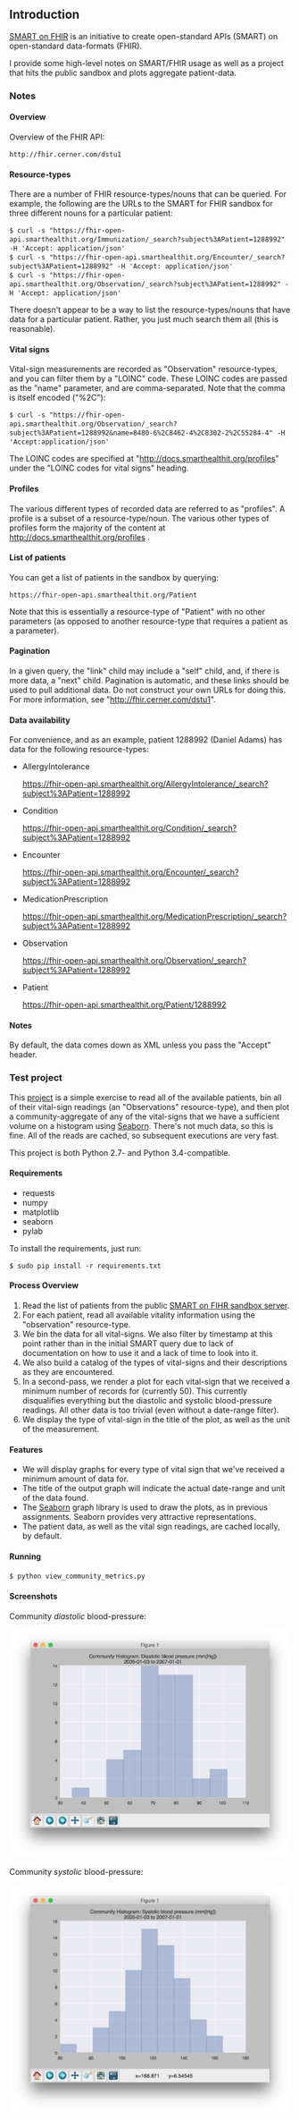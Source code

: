 ## Introduction

[SMART on FHIR](http://docs.smarthealthit.org) is an initiative to create open-standard APIs (SMART) on open-standard data-formats (FHIR).

I provide some high-level notes on SMART/FHIR usage as well as a project that hits the public sandbox and plots aggregate patient-data.

### Notes

#### Overview 

Overview of the FHIR API:

    http://fhir.cerner.com/dstu1


#### Resource-types

There are a number of FHIR resource-types/nouns that can be queried. For example, the following are the URLs to the SMART for FHIR sandbox for three different nouns for a particular patient:

```
$ curl -s "https://fhir-open-api.smarthealthit.org/Immunization/_search?subject%3APatient=1288992" -H 'Accept: application/json'
$ curl -s "https://fhir-open-api.smarthealthit.org/Encounter/_search?subject%3APatient=1288992" -H 'Accept: application/json'
$ curl -s "https://fhir-open-api.smarthealthit.org/Observation/_search?subject%3APatient=1288992" -H 'Accept: application/json'
```

There doesn't appear to be a way to list the resource-types/nouns that have data for a particular patient. Rather, you just much search them all (this is reasonable).


#### Vital signs

Vital-sign measurements are recorded as "Observation" resource-types, and you can filter them by a "LOINC" code. These LOINC codes are passed as the "name" parameter, and are comma-separated. Note that the comma is itself encoded ("%2C"):

```
$ curl -s "https://fhir-open-api.smarthealthit.org/Observation/_search?subject%3APatient=1288992&name=8480-6%2C8462-4%2C8302-2%2C55284-4" -H 'Accept:application/json'
```

The LOINC codes are specified at "http://docs.smarthealthit.org/profiles" under the "LOINC codes for vital signs" heading.


#### Profiles

The various different types of recorded data are referred to as "profiles". A profile is a subset of a resource-type/noun. The various other types of profiles form the majority of the content at http://docs.smarthealthit.org/profiles .


#### List of patients

You can get a list of patients in the sandbox by querying:

    https://fhir-open-api.smarthealthit.org/Patient

Note that this is essentially a resource-type of "Patient" with no other parameters (as opposed to another resource-type that requires a patient as a parameter).


#### Pagination

In a given query, the "link" child may include a "self" child, and, if there is more data, a "next" child. Pagination is automatic, and these links should be used to pull additional data. Do not construct your own URLs for doing this. For more information, see "http://fhir.cerner.com/dstu1".


#### Data availability

For convenience, and as an example, patient 1288992 (Daniel Adams) has data for the following resource-types:

- AllergyIntolerance

  https://fhir-open-api.smarthealthit.org/AllergyIntolerance/_search?subject%3APatient=1288992

- Condition

  https://fhir-open-api.smarthealthit.org/Condition/_search?subject%3APatient=1288992

- Encounter

  https://fhir-open-api.smarthealthit.org/Encounter/_search?subject%3APatient=1288992

- MedicationPrescription

  https://fhir-open-api.smarthealthit.org/MedicationPrescription/_search?subject%3APatient=1288992

- Observation

  https://fhir-open-api.smarthealthit.org/Observation/_search?subject%3APatient=1288992

- Patient

  https://fhir-open-api.smarthealthit.org/Patient/1288992


#### Notes

By default, the data comes down as XML unless you pass the "Accept" header.


### Test project

This [project](https://github.com/dsoprea/SMARTOnFHIRExample) is a simple exercise to read all of the available patients, bin all of their vital-sign readings (an "Observations" resource-type), and then plot a community-aggregate of any of the vital-signs that we have a sufficient volume on a histogram using [Seaborn](http://stanford.edu/~mwaskom/software/seaborn). There's not much data, so this is fine. All of the reads are cached, so subsequent executions are very fast.

This project is both Python 2.7- and Python 3.4-compatible.


#### Requirements

- requests
- numpy
- matplotlib
- seaborn
- pylab

To install the requirements, just run:

```
$ sudo pip install -r requirements.txt
```


#### Process Overview

1. Read the list of patients from the public [SMART on FIHR sandbox server](http://docs.smarthealthit.org/sandbox).
2. For each patient, read all available vitality information using the "observation" resource-type.
3. We bin the data for all vital-signs. We also filter by timestamp at this point rather than in the initial SMART query due to lack of documentation on how to use it and a lack of time to look into it.
4. We also build a catalog of the types of vital-signs and their descriptions as they are encountered.
5. In a second-pass, we render a plot for each vital-sign that we received a minimum number of records for (currently 50). This currently disqualifies everything but the diastolic and systolic blood-pressure readings. All other data is too trivial (even without a date-range filter).
6. We display the type of vital-sign in the title of the plot, as well as the unit of the measurement.


#### Features

- We will display graphs for every type of vital sign that we've received a minimum amount of data for.
- The title of the output graph will indicate the actual date-range and unit of the data found.
- The [Seaborn](http://stanford.edu/~mwaskom/software/seaborn) graph library is used to draw the plots, as in previous assignments. Seaborn provides very attractive representations.
- The patient data, as well as the vital sign readings, are cached locally, by default.


#### Running

```
$ python view_community_metrics.py 
```


#### Screenshots

Community *diastolic* blood-pressure:

![Community diastolic blood-pressure](screenshot_diastolic.png)

Community *systolic* blood-pressure:

![Community systolic blood-pressure](screenshot_systolic.png)
